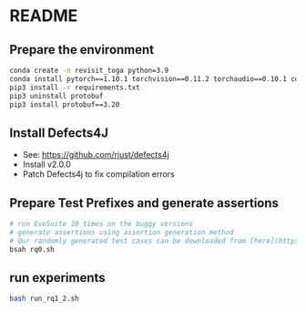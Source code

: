 # README

## Prepare the environment
```bash
conda create -n revisit_toga python=3.9
conda install pytorch==1.10.1 torchvision==0.11.2 torchaudio==0.10.1 cudatoolkit=11.3 -c pytorch -c conda-forge
pip3 install -r requirements.txt
pip3 uninstall protobuf
pip3 install protobuf==3.20
```

## Install Defects4J
- See: https://github.com/rjust/defects4j
- Install v2.0.0
- Patch Defects4j to fix compilation errors

## Prepare Test Prefixes and generate assertions

```bash
# run EvoSuite 10 times on the buggy versions
# generate assertions using assertion generation method
# Our randomly generated test cases can be downloaded from [here](https://workdrive.zohopublic.com.cn/folder/qwvthfb71c50db6484ac2a2f02af012240baa)
bsah rq0.sh
```

##  run experiments  
```bash
bash run_rq1_2.sh
```
